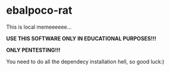# ebalpoco-rat


This is local memeeeeee...


**USE THIS SOFTWARE ONLY IN EDUCATIONAL PURPOSES!!!**

**ONLY PENTESTING!!!**


You need to do all the dependecy installation hell, so good luck:)